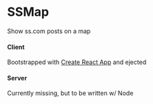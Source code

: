 # SSMap
Show ss.com posts on a map

#### Client
Bootstrapped with [Create React App](https://github.com/facebookincubator/create-react-app) and ejected

#### Server
Currently missing, but to be written w/ Node
